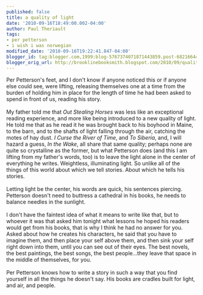 ```yaml
---
published: false
title: a quality of light
date: '2010-09-16T18:49:00.002-04:00'
author: Paul Theriault
tags:
- per petterson
- i wish i was norwegian
modified_date: '2010-09-16T19:22:41.847-04:00'
blogger_id: tag:blogger.com,1999:blog-5767374071871443859.post-6821664403373714599
blogger_orig_url: http://brooklinebooksmith.blogspot.com/2010/09/quality-of-light.html
---
```


Per Petterson's feet, and I don't know if anyone noticed this or if anyone else could see, were lifting, releasing themselves one at a time from the burden of holding him in place for the length of time he had been asked to spend in front of us, reading his story.    <br /><br />My father told me that <em>Out Stealing Horses</em> was less like an exceptional reading experience, and more like being introduced to a new quality of light.  He told me that as he read it he was brought back to his boyhood in Maine, to the barn, and to the shafts of light falling through the air, catching the motes of hay dust.    <em>I Curse the River of Time</em>, and <em>To Siberia</em>, and, I will hazard a guess, <em>In the Wake</em>, all share that same quality; perhaps none are quite so crystalline as the former, but what Petterson does (and this I am lifting from my father's words, too) is to leave the light alone in the center of everything he writes.   Weightless, illuminating light.  So unlike all of the things of this world about which we tell stories.  About which he tells his stories. <br /><br />Letting light be the center, his words are quick, his sentences piercing.  Petterson doesn't need to buttress a cathedral in his books, he needs to balance needles in the sunlight. <br /><br />I don't have the faintest idea of what it means to write like that, but to whoever it was that asked him tonight what lessons he hoped his readers would get from his books, that is why I think he had no answer for you.  Asked about how he creates his characters, he said that you have to imagine them, and then place your self above them, and then sink your self right down into them, until you can see out of their eyes.  The best novels, the best paintings, the best songs, the best people...they leave that space in the middle of themselves, for you. <br /><br />Per Petterson knows how to write a story in such a way that you find yourself in all the things he doesn't say.  His books are cradles built for light, and air, and people.